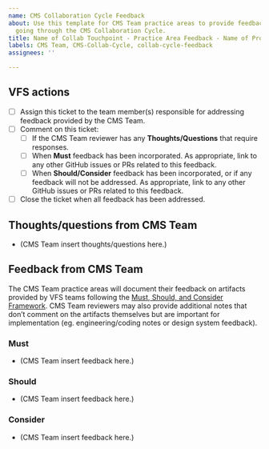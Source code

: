 ```yaml
---
name: CMS Collaboration Cycle Feedback
about: Use this template for CMS Team practice areas to provide feedback to teams
  going through the CMS Collaboration Cycle.
title: Name of Collab Touchpoint - Practice Area Feedback - Name of Project
labels: CMS Team, CMS-Collab-Cycle, collab-cycle-feedback
assignees: ''

---
```


## VFS actions
- [ ] Assign this ticket to the team member(s) responsible for addressing feedback provided by the CMS Team.
- [ ] Comment on this ticket:
  - [ ] If the CMS Team reviewer has any **Thoughts/Questions** that require responses.
  - [ ] When **Must** feedback has been incorporated. As appropriate, link to any other GitHub issues or PRs related to this feedback.
  - [ ] When **Should/Consider** feedback has been incorporated, or if any feedback will not be addressed. As appropriate, link to any other GitHub issues or PRs related to this feedback.
- [ ] Close the ticket when all feedback has been addressed.

## Thoughts/questions from CMS Team
- (CMS Team insert thoughts/questions here.)

## Feedback from CMS Team
The CMS Team practice areas will document their feedback on artifacts provided by VFS teams following the [Must, Should, and Consider Framework](https://depo-platform-documentation.scrollhelp.site/collaboration-cycle/must-should-and-consider-framework-for-feedback). CMS Team reviewers may also provide additional notes that don’t comment on the artifacts themselves but are important for implementation (eg. engineering/coding notes or design system feedback).

### Must
- (CMS Team insert feedback here.)

### Should
- (CMS Team insert feedback here.)

### Consider
- (CMS Team insert feedback here.)
